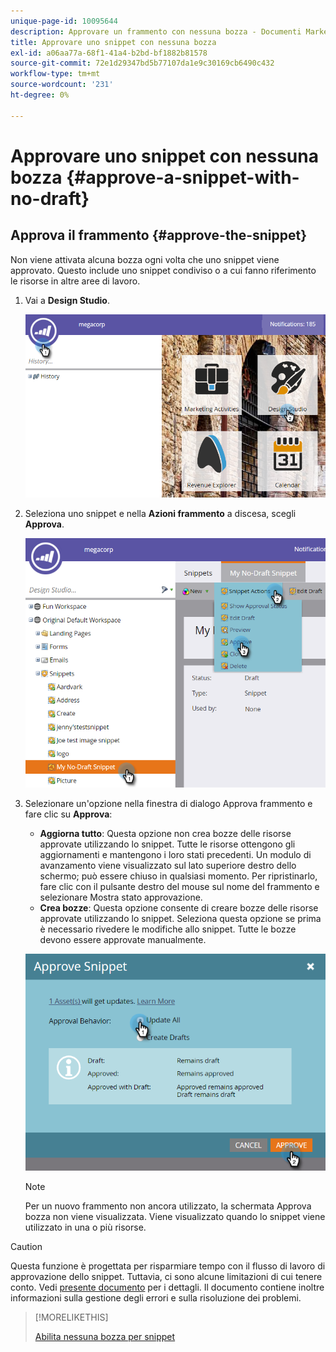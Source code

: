 ```yaml
---
unique-page-id: 10095644
description: Approvare un frammento con nessuna bozza - Documenti Marketo - Documentazione del prodotto
title: Approvare uno snippet con nessuna bozza
exl-id: a06aa77a-68f1-41a4-b2bd-bf1882b81578
source-git-commit: 72e1d29347bd5b77107da1e9c30169cb6490c432
workflow-type: tm+mt
source-wordcount: '231'
ht-degree: 0%

---
```


# Approvare uno snippet con nessuna bozza {#approve-a-snippet-with-no-draft}

## Approva il frammento {#approve-the-snippet}

Non viene attivata alcuna bozza ogni volta che uno snippet viene approvato. Questo include uno snippet condiviso o a cui fanno riferimento le risorse in altre aree di lavoro.

1. Vai a **Design Studio**.

   ![](assets/go-to-design-studio.png)

1. Seleziona uno snippet e nella **Azioni frammento** a discesa, scegli **Approva**.

   ![](assets/approve-snippet.png)

1. Selezionare un&#39;opzione nella finestra di dialogo Approva frammento e fare clic su **Approva**:

   * **Aggiorna tutto**: Questa opzione non crea bozze delle risorse approvate utilizzando lo snippet. Tutte le risorse ottengono gli aggiornamenti e mantengono i loro stati precedenti. Un modulo di avanzamento viene visualizzato sul lato superiore destro dello schermo; può essere chiuso in qualsiasi momento. Per ripristinarlo, fare clic con il pulsante destro del mouse sul nome del frammento e selezionare Mostra stato approvazione.
   * **Crea bozze**: Questa opzione consente di creare bozze delle risorse approvate utilizzando lo snippet. Seleziona questa opzione se prima è necessario rivedere le modifiche allo snippet. Tutte le bozze devono essere approvate manualmente.

   ![](assets/snippet-dialog-box.png)

   >[!NOTE]
   >
   >Per un nuovo frammento non ancora utilizzato, la schermata Approva bozza non viene visualizzata. Viene visualizzato quando lo snippet viene utilizzato in una o più risorse.

>[!CAUTION]
>
>Questa funzione è progettata per risparmiare tempo con il flusso di lavoro di approvazione dello snippet. Tuttavia, ci sono alcune limitazioni di cui tenere conto. Vedi [presente documento](https://nation.marketo.com/docs/DOC-4415) per i dettagli. Il documento contiene inoltre informazioni sulla gestione degli errori e sulla risoluzione dei problemi.

>[!MORELIKETHIS]
>
>[Abilita nessuna bozza per snippet](/help/marketo/product-docs/administration/users-and-roles/managing-user-roles-and-permissions/enable-no-draft-for-snippets.md)
